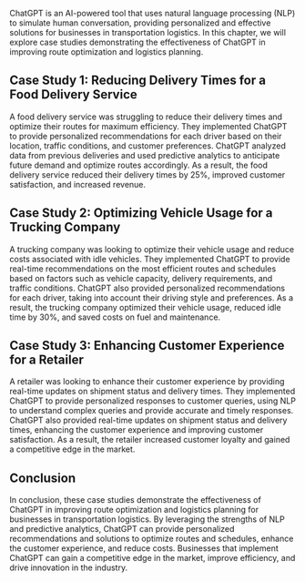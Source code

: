 

ChatGPT is an AI-powered tool that uses natural language processing (NLP) to simulate human conversation, providing personalized and effective solutions for businesses in transportation logistics. In this chapter, we will explore case studies demonstrating the effectiveness of ChatGPT in improving route optimization and logistics planning.

Case Study 1: Reducing Delivery Times for a Food Delivery Service
-----------------------------------------------------------------

A food delivery service was struggling to reduce their delivery times and optimize their routes for maximum efficiency. They implemented ChatGPT to provide personalized recommendations for each driver based on their location, traffic conditions, and customer preferences. ChatGPT analyzed data from previous deliveries and used predictive analytics to anticipate future demand and optimize routes accordingly. As a result, the food delivery service reduced their delivery times by 25%, improved customer satisfaction, and increased revenue.

Case Study 2: Optimizing Vehicle Usage for a Trucking Company
-------------------------------------------------------------

A trucking company was looking to optimize their vehicle usage and reduce costs associated with idle vehicles. They implemented ChatGPT to provide real-time recommendations on the most efficient routes and schedules based on factors such as vehicle capacity, delivery requirements, and traffic conditions. ChatGPT also provided personalized recommendations for each driver, taking into account their driving style and preferences. As a result, the trucking company optimized their vehicle usage, reduced idle time by 30%, and saved costs on fuel and maintenance.

Case Study 3: Enhancing Customer Experience for a Retailer
----------------------------------------------------------

A retailer was looking to enhance their customer experience by providing real-time updates on shipment status and delivery times. They implemented ChatGPT to provide personalized responses to customer queries, using NLP to understand complex queries and provide accurate and timely responses. ChatGPT also provided real-time updates on shipment status and delivery times, enhancing the customer experience and improving customer satisfaction. As a result, the retailer increased customer loyalty and gained a competitive edge in the market.

Conclusion
----------

In conclusion, these case studies demonstrate the effectiveness of ChatGPT in improving route optimization and logistics planning for businesses in transportation logistics. By leveraging the strengths of NLP and predictive analytics, ChatGPT can provide personalized recommendations and solutions to optimize routes and schedules, enhance the customer experience, and reduce costs. Businesses that implement ChatGPT can gain a competitive edge in the market, improve efficiency, and drive innovation in the industry.
